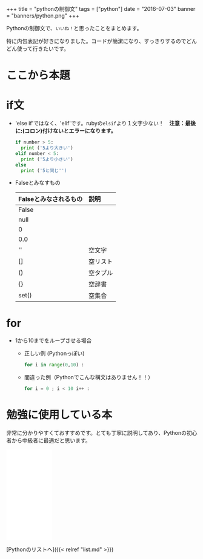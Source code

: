 +++
title = "pythonの制御文"
tags = ["python"]
date = "2016-07-03"
banner = "banners/python.png"
+++

Pythonの制御文で、`いいね！`と思ったことをまとめます。

特に内包表記が好きになりました。コードが簡潔になり、すっきりするのでどんどん使って行きたいです。

<!--more-->
# ここから本題

# if文

- 'else if'ではなく、'elif'です。rubyの`elsif`より１文字少ない！　**注意：最後に:(コロン)付けないとエラーになります。**

    ```python
    if number > 5:
      print ('5より大きい')
    elif number < 5:
      print ('5より小さい')
    else
      print ('5と同じ'')
    ```

- Falseとみなすもの

  Falseとみなされるもの | 説明
  :------------ | :---
  False         |
  null          |
  0             |
  0.0           |
  ''            | 空文字
  []            | 空リスト
  ()            | 空タプル
  {}            | 空辞書
  set()         | 空集合

# for
  - 1から10までをループさせる場合
    - 正しい例 (Pythonっぽい)

        ```python
        for i in range(0,10) :
        ```

    - 間違った例（Pythonでこんな構文はありません！！）

        ```python
        for i = 0 ; i < 10 i++ :
        ```

# 勉強に使用している本

非常に分かりやすくておすすめです。とても丁寧に説明してあり、Pythonの初心者から中級者に最適だと思います。

<iframe src="//rcm-fe.amazon-adsystem.com/e/cm?lt1=_blank&bc1=000000&IS2=1&nou=1&bg1=FFFFFF&fc1=000000&lc1=0000FF&t=bmsirato-22&o=9&p=8&l=as1&m=amazon&f=ifr&ref=qf_sp_asin_til&asins=4873117380" style="width:120px;height:240px;" scrolling="no" marginwidth="0" marginheight="0" frameborder="0"></iframe>

[Pythonのリストへ]({{< relref "list.md" >}})

